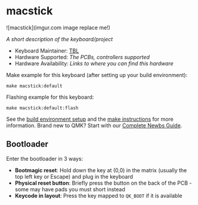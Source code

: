 # macstick

![macstick](imgur.com image replace me!)

*A short description of the keyboard/project*

* Keyboard Maintainer: [TBL](https://github.com/tehtbl)
* Hardware Supported: *The PCBs, controllers supported*
* Hardware Availability: *Links to where you can find this hardware*

Make example for this keyboard (after setting up your build environment):

    make macstick:default

Flashing example for this keyboard:

    make macstick:default:flash

See the [build environment setup](https://docs.qmk.fm/#/getting_started_build_tools) and the [make instructions](https://docs.qmk.fm/#/getting_started_make_guide) for more information. Brand new to QMK? Start with our [Complete Newbs Guide](https://docs.qmk.fm/#/newbs).

## Bootloader

Enter the bootloader in 3 ways:

* **Bootmagic reset**: Hold down the key at (0,0) in the matrix (usually the top left key or Escape) and plug in the keyboard
* **Physical reset button**: Briefly press the button on the back of the PCB - some may have pads you must short instead
* **Keycode in layout**: Press the key mapped to `QK_BOOT` if it is available

